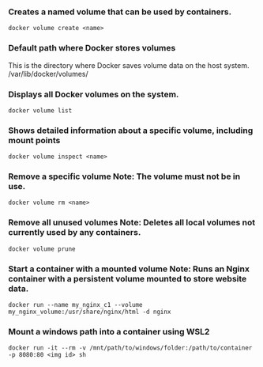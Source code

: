 ### Creates a named volume that can be used by containers.
```
docker volume create <name>
```
### Default path where Docker stores volumes
This is the directory where Docker saves volume data on the host system.  
/var/lib/docker/volumes/  
### Displays all Docker volumes on the system.
```
docker volume list
```
### Shows detailed information about a specific volume, including mount points
```
docker volume inspect <name>
```
### Remove a specific volume Note: The volume must not be in use.
```
docker volume rm <name>
```
### Remove all unused volumes Note: Deletes all local volumes not currently used by any containers.
```
docker volume prune
```
### Start a container with a mounted volume Note: Runs an Nginx container with a persistent volume mounted to store website data.
```
docker run --name my_nginx_c1 --volume my_nginx_volume:/usr/share/nginx/html -d nginx
```
### Mount a windows path into a container using WSL2
```
docker run -it --rm -v /mnt/path/to/windows/folder:/path/to/container -p 8080:80 <img id> sh
```
